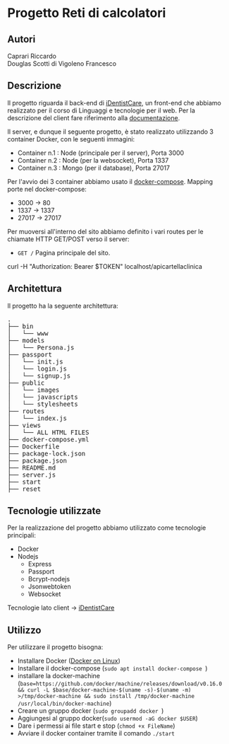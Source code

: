 # Progetto Reti di calcolatori


## Autori
Caprari Riccardo <br />
Douglas Scotti di Vigoleno Francesco


## Descrizione
Il progetto riguarda il back-end di [iDentistCare](https://github.com/FuocomanSap/ProgettoLTW), un front-end che abbiamo realizzato per il corso di Linguaggi e tecnologie per il web. Per la descrizione del client fare riferimento alla [documentazione](https://github.com/FuocomanSap/ProgettoLTW#descrizione).

Il server, e dunque il seguente progetto, è stato realizzato utilizzando 3 container Docker, con le seguenti immagini:
* Container n.1 : Node (principale per il server), Porta 3000
* Container n.2 : Node (per la websocket), Porta 1337
* Container n.3 : Mongo (per il database), Porta 27017

Per l'avvio dei 3 container abbiamo usato il [docker-compose](https://docs.docker.com/compose/overview/).
Mapping porte nel docker-compose:
* 3000 -> 80
* 1337 -> 1337
* 27017 -> 27017

Per muoversi all'interno del sito abbiamo definito i vari routes per le chiamate HTTP GET/POST verso il server:

* ```GET /```
    Pagina principale del sito.

curl -H "Authorization: Bearer $TOKEN" localhost/apicartellaclinica

## Architettura
Il progetto ha la seguente architettura:

<pre>
.
├── bin
│   └── www
├── models
│   └── Persona.js
├── passport 
│   └── init.js
│   └── login.js
│   └── signup.js
├── public
│   └── images
│   └── javascripts
│   └── stylesheets
├── routes 
│   └── index.js
├── views
│   └── ALL HTML FILES
├── docker-compose.yml
├── Dockerfile
├── package-lock.json
├── package.json
├── README.md
├── server.js
├── start
├── reset
</pre>



## Tecnologie utilizzate
Per la realizzazione del progetto abbiamo utilizzato come tecnologie principali:
* Docker
* Nodejs
    * Express
    * Passport
    * Bcrypt-nodejs
    * Jsonwebtoken
    * Websocket

Tecnologie lato client -> [iDentistCare](https://github.com/FuocomanSap/ProgettoLTW#tecnologie-utilizzate)


## Utilizzo
Per utilizzare il progetto bisogna:

* Installare Docker ([Docker on Linux](https://docs.docker.com/install/linux/docker-ce/ubuntu/#set-up-the-repository))
* Installare il docker-compose (```sudo apt install docker-compose ```)
* installare la docker-machine (``` base=https://github.com/docker/machine/releases/download/v0.16.0 &&
  curl -L $base/docker-machine-$(uname -s)-$(uname -m) >/tmp/docker-machine &&
  sudo install /tmp/docker-machine /usr/local/bin/docker-machine ```)
* Creare un gruppo docker (```sudo groupadd docker ```)
* Aggiungesi al gruppo docker(```sudo usermod -aG docker $USER```)
* Dare i permessi ai file start e stop (```chmod +x FileName```)
* Avviare il docker container tramite il comando ```./start```
